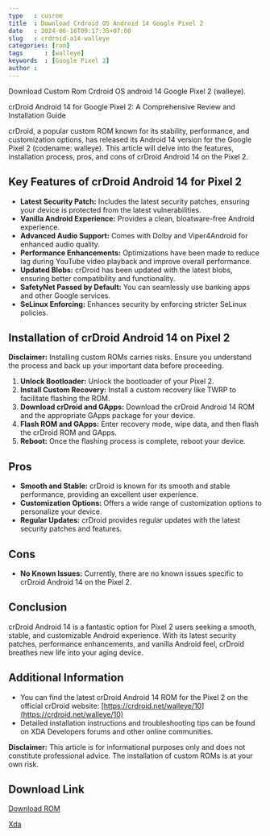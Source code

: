 ```yaml
---
type   : cusrom
title  : Download Crdroid OS Android 14 Google Pixel 2
date   : 2024-06-16T09:17:35+07:00
slug   : crdroid-a14-walleye
categories: [rom]
tags      : [walleye]
keywords  : [Google Pixel 2]
author :
---
```


Download Custom Rom Crdroid OS android 14 Google Pixel 2 (walleye).

crDroid Android 14 for Google Pixel 2: A Comprehensive Review and Installation Guide

crDroid, a popular custom ROM known for its stability, performance, and customization options, has released its Android 14 version for the Google Pixel 2 (codename: walleye). This article will delve into the features, installation process, pros, and cons of crDroid Android 14 on the Pixel 2.

## Key Features of crDroid Android 14 for Pixel 2

* **Latest Security Patch:** Includes the latest security patches, ensuring your device is protected from the latest vulnerabilities.
* **Vanilla Android Experience:** Provides a clean, bloatware-free Android experience.
* **Advanced Audio Support:** Comes with Dolby and Viper4Android for enhanced audio quality.
* **Performance Enhancements:** Optimizations have been made to reduce lag during YouTube video playback and improve overall performance.
* **Updated Blobs:** crDroid has been updated with the latest blobs, ensuring better compatibility and functionality.
* **SafetyNet Passed by Default:** You can seamlessly use banking apps and other Google services.
* **SeLinux Enforcing:** Enhances security by enforcing stricter SeLinux policies.

## Installation of crDroid Android 14 on Pixel 2

**Disclaimer:** Installing custom ROMs carries risks. Ensure you understand the process and back up your important data before proceeding.

1. **Unlock Bootloader:** Unlock the bootloader of your Pixel 2.
2. **Install Custom Recovery:** Install a custom recovery like TWRP to facilitate flashing the ROM.
3. **Download crDroid and GApps:** Download the crDroid Android 14 ROM and the appropriate GApps package for your device.
4. **Flash ROM and GApps:** Enter recovery mode, wipe data, and then flash the crDroid ROM and GApps.
5. **Reboot:** Once the flashing process is complete, reboot your device.

## Pros

* **Smooth and Stable:** crDroid is known for its smooth and stable performance, providing an excellent user experience.
* **Customization Options:** Offers a wide range of customization options to personalize your device.
* **Regular Updates:** crDroid provides regular updates with the latest security patches and features.

## Cons

* **No Known Issues:** Currently, there are no known issues specific to crDroid Android 14 on the Pixel 2.

## Conclusion

crDroid Android 14 is a fantastic option for Pixel 2 users seeking a smooth, stable, and customizable Android experience. With its latest security patches, performance enhancements, and vanilla Android feel, crDroid breathes new life into your aging device.

## Additional Information

* You can find the latest crDroid Android 14 ROM for the Pixel 2 on the official crDroid website: [https://crdroid.net/walleye/10](https://crdroid.net/walleye/10)
* Detailed installation instructions and troubleshooting tips can be found on XDA Developers forums and other online communities.

**Disclaimer:** This article is for informational purposes only and does not constitute professional advice. The installation of custom ROMs is at your own risk.


## Download Link
[Download ROM](https://sourceforge.net/projects/crdroid/files/walleye/10.x/)

[Xda](https://xdaforums.com/t/rom-14-walleye-crdroid-10-2-official-23-02-2024.4652985)

